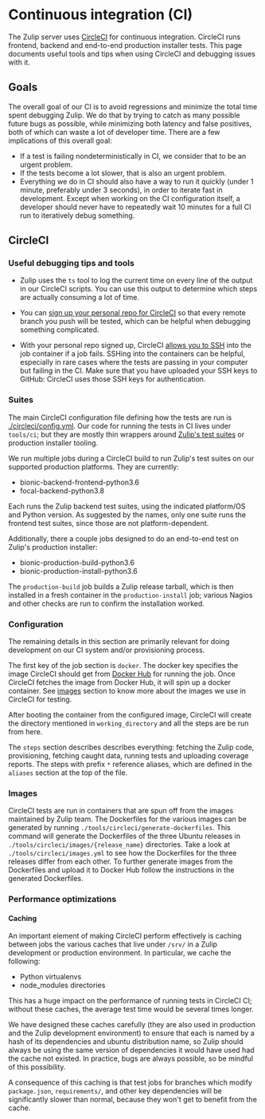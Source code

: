 # Continuous integration (CI)

The Zulip server uses [CircleCI](https://circleci.com/) for continuous
integration. CircleCI runs frontend, backend and end-to-end production
installer tests. This page documents useful tools and tips when using
CircleCI and debugging issues with it.

## Goals

The overall goal of our CI is to avoid regressions and minimize the
total time spent debugging Zulip.  We do that by trying to catch as
many possible future bugs as possible, while minimizing both latency
and false positives, both of which can waste a lot of developer time.
There are a few implications of this overall goal:

* If a test is failing nondeterministically in CI, we consider that to
be an urgent problem.
* If the tests become a lot slower, that is also an urgent problem.
* Everything we do in CI should also have a way to run it quickly
(under 1 minute, preferably under 3 seconds), in order to iterate fast
in development. Except when working on the CI configuration itself, a
developer should never have to repeatedly wait 10 minutes for a full CI
run to iteratively debug something.

## CircleCI

### Useful debugging tips and tools

* Zulip uses the `ts` tool to log the current time on every line of
the output in our CircleCI scripts.  You can use this output to
determine which steps are actually consuming a lot of time.

* You can [sign up your personal repo for CircleCI][circleci-setup] so
that every remote branch you push will be tested, which can be helpful
when debugging something complicated.

* With your personal repo signed up, CircleCI
[allows you to SSH][circleci-ssh] into the job container if a job
fails. SSHing into the containers can be helpful, especially in rare
cases where the tests are passing in your computer but failing in the
CI. Make sure that you have uploaded your SSH keys to GitHub: CircleCI
uses those SSH keys for authentication.

[docker-hub]: https://hub.docker.com/
[circleci-setup]: ../git/cloning.html#step-3-configure-continuous-integration-for-your-fork
[circleci-ssh]: https://circleci.com/docs/2.0/ssh-access-jobs/

### Suites

The main CircleCI configuration file defining how the tests are run is
[./circleci/config.yml][circleci-config].  Our code for running the
tests in CI lives under `tools/ci`; but they are mostly thin wrappers
around [Zulip's test suites](../testing/testing.md) or production
installer tooling.

[circleci-config]: https://github.com/zulip/zulip/blob/master/.circleci/config.yml

We run multiple jobs during a CircleCI build to run Zulip's test
suites on our supported production platforms. They are currently:

* bionic-backend-frontend-python3.6
* focal-backend-python3.8

Each runs the Zulip backend test suites, using the indicated
platform/OS and Python version.  As suggested by the names, only one
suite runs the frontend test suites, since those are not
platform-dependent.

Additionally, there a couple jobs designed to do an end-to-end test on
Zulip's production installer:

* bionic-production-build-python3.6
* bionic-production-install-python3.6

The `production-build` job builds a Zulip release tarball, which is
then installed in a fresh container in the `production-install` job;
various Nagios and other checks are run to confirm the installation
worked.

### Configuration

The remaining details in this section are primarily relevant for doing
development on our CI system and/or provisioning process.

The first key of the job section is `docker`. The docker key specifies
the image CircleCI should get from [Docker Hub][docker-hub] for running
the job. Once CircleCI fetches the image from Docker Hub, it will spin
up a docker container. See [images](#images) section to know more about
the images we use in CircleCI for testing.

After booting the container from the configured image, CircleCI will
create the directory mentioned in `working_directory` and all the
steps are be run from here.

The `steps` section describes describes everything: fetching the Zulip
code, provisioning, fetching caught data, running tests and uploading
coverage reports. The steps with prefix `*` reference aliases, which
are defined in the `aliases` section at the top of the file.

### Images

CircleCI tests are run in containers that are spun off from the images
maintained by Zulip team. The Dockerfiles for the various images can be
generated by running `./tools/circleci/generate-dockerfiles`. This command
will generate the Dockerfiles of the three Ubuntu releases in
`./tools/circleci/images/{release_name}` directories. Take a look at
`./tools/circleci/images.yml` to see how the Dockerfiles for the three
releases differ from each other. To further generate images from the
Dockerfiles and upload it to Docker Hub follow the instructions in the
generated Dockerfiles.

### Performance optimizations

#### Caching

An important element of making CircleCI perform effectively is caching
between jobs the various caches that live under `/srv/` in a Zulip
development or production environment.  In particular, we cache the
following:

* Python virtualenvs
* node_modules directories

This has a huge impact on the performance of running tests in CircleCI
CI; without these caches, the average test time would be several times
longer.

We have designed these caches carefully (they are also used in
production and the Zulip development environment) to ensure that each
is named by a hash of its dependencies and ubuntu distribution name,
so Zulip should always be using the same version of dependencies it
would have used had the cache not existed.  In practice, bugs are
always possible, so be mindful of this possibility.

A consequence of this caching is that test jobs for branches which
modify `package.json`, `requirements/`, and other key dependencies
will be significantly slower than normal, because they won't get to
benefit from the cache.
